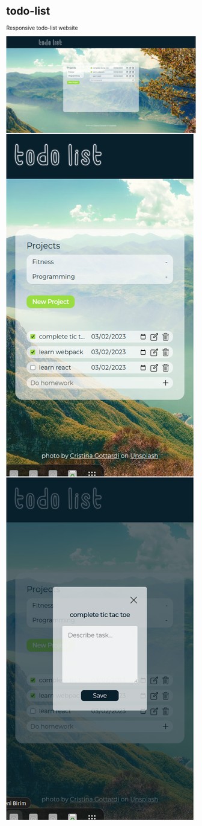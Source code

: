 # todo-list

Responsive todo-list website

![Desktop](./src/screenshots/desktop.png)
![Mobile](./src/screenshots/mobile.png)
![Form](./src/screenshots/form.png)

